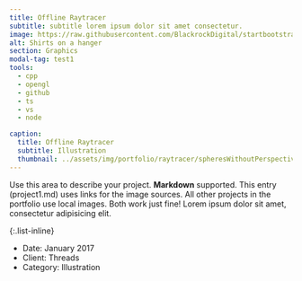 ```yaml
---
title: Offline Raytracer
subtitle: subtitle lorem ipsum dolor sit amet consectetur.
image: https://raw.githubusercontent.com/BlackrockDigital/startbootstrap-agency/master/src/assets/img/portfolio/01-full.jpg
alt: Shirts on a hanger
section: Graphics
modal-tag: test1
tools:
  - cpp
  - opengl
  - github
  - ts
  - vs
  - node

caption:
  title: Offline Raytracer
  subtitle: Illustration
  thumbnail: ../assets/img/portfolio/raytracer/spheresWithoutPerspective.png
---
```


Use this area to describe your project. **Markdown** supported. This entry (project1.md) uses links for the image sources. All other projects in the portfolio use local images. Both work just fine! Lorem ipsum dolor sit amet, consectetur adipisicing elit.

{:.list-inline}

- Date: January 2017
- Client: Threads
- Category: Illustration
